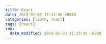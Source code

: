 ```yaml
---
title: React
date: 2019-01-03 11:33:00 +0800
categories: [learn, react]
tags: [react]
seo:
  date_modified: 2019-01-03 11:33:00 +0800
---
```



